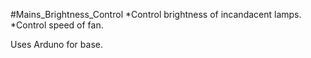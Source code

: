 #Mains_Brightness_Control
*Control brightness of incandacent lamps. 
*Control speed of fan.

Uses Arduno for base.